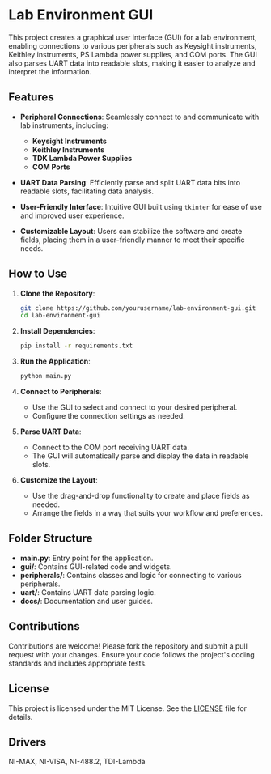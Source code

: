 # Lab Environment GUI

This project creates a graphical user interface (GUI) for a lab environment, enabling connections to various peripherals such as Keysight instruments, Keithley instruments, PS Lambda power supplies, and COM ports. The GUI also parses UART data into readable slots, making it easier to analyze and interpret the information.

## Features

- **Peripheral Connections**: Seamlessly connect to and communicate with lab instruments, including:
  - **Keysight Instruments**
  - **Keithley Instruments**
  - **TDK Lambda Power Supplies**
  - **COM Ports**

- **UART Data Parsing**: Efficiently parse and split UART data bits into readable slots, facilitating data analysis.

- **User-Friendly Interface**: Intuitive GUI built using `tkinter` for ease of use and improved user experience.

- **Customizable Layout**: Users can stabilize the software and create fields, placing them in a user-friendly manner to meet their specific needs.

## How to Use

1. **Clone the Repository**:
    ```sh
    git clone https://github.com/yourusername/lab-environment-gui.git
    cd lab-environment-gui
    ```

2. **Install Dependencies**:
    ```sh
    pip install -r requirements.txt
    ```

3. **Run the Application**:
    ```sh
    python main.py
    ```

4. **Connect to Peripherals**:
    - Use the GUI to select and connect to your desired peripheral.
    - Configure the connection settings as needed.

5. **Parse UART Data**:
    - Connect to the COM port receiving UART data.
    - The GUI will automatically parse and display the data in readable slots.

6. **Customize the Layout**:
    - Use the drag-and-drop functionality to create and place fields as needed.
    - Arrange the fields in a way that suits your workflow and preferences.

## Folder Structure

- **main.py**: Entry point for the application.
- **gui/**: Contains GUI-related code and widgets.
- **peripherals/**: Contains classes and logic for connecting to various peripherals.
- **uart/**: Contains UART data parsing logic.
- **docs/**: Documentation and user guides.

## Contributions

Contributions are welcome! Please fork the repository and submit a pull request with your changes. Ensure your code follows the project's coding standards and includes appropriate tests.

## License

This project is licensed under the MIT License. See the [LICENSE](LICENSE) file for details.

## Drivers

NI-MAX, NI-VISA, NI-488.2, TDI-Lambda
